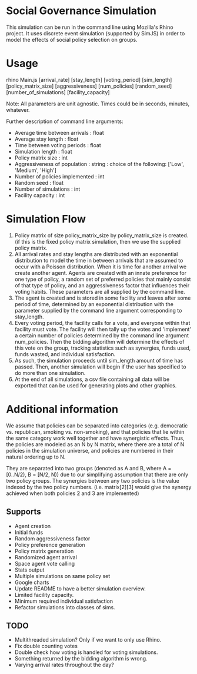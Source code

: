 Social Governance Simulation
=====

This simulation can be run in the command line using Mozilla's Rhino project.
It uses discrete event simulation (supported by SimJS) in order to model the effects of
social policy selection on groups.

Usage
=====
rhino Main.js \[arrival\_rate\] \[stay\_length\] \[voting\_period\] \[sim\_length\] \[policy\_matrix\_size\] \[aggressiveness\] \[num\_policies\] \[random\_seed\] \[number\_of\_simulations\] \[facility\_capacity\]

Note: All parameters are unit agnostic. Times could be in seconds, minutes, whatever.

Further description of command line arguments:

 - Average time between arrivals : float
 - Average stay length : float
 - Time between voting periods : float
 - Simulation length : float
 - Policy matrix size : int
 - Aggressiveness of population : string : choice of the following: ['Low', 'Medium', 'High']
 - Number of policies implemented : int
 - Random seed : float
 - Number of simulations : int
 - Facility capacity : int


Simulation Flow
=====
1. Policy matrix of size policy\_matrix\_size by policy\_matrix\_size is created. (if this is the fixed policy matrix simulation, then we use the supplied policy matrix.
2. All arrival rates and stay lengths are distributed with an exponential distribution to model the time in between arrivals that are assumed to occur with a Poisson distribution. When it is time for another arrival we create another agent. Agents are created with an innate preference for one type of policy, a random set of preferred policies that mainly consist of that type of policy, and an aggressiveness factor that influences their voting habits. These parameters are all supplied by the command line.
3. The agent is created and is stored in some facility and leaves after some period of time, determined by an exponential distribution with the parameter supplied by the command line argument corresponding to stay\_length.
4. Every voting period, the facility calls for a vote, and everyone within that facility must vote. The facility will then tally up the votes and 'implement' a certain number of policies determined by the command line argument num\_policies. Then the bidding algorithm will determine the effects of this vote on the group, tracking statistics such as synergies, funds used, funds wasted, and individual satisfaction.
5. As such, the simulation proceeds until sim\_length amount of time has passed. Then, another simulation will begin if the user has specified to do more than one simulation.
6. At the end of all simulations, a csv file containing all data will be exported that can be used for generating plots and other graphics.

Additional information
=====
We assume that policies can be separated into categories (e.g. democratic vs. republican, smoking vs. non-smoking), and that
policies that lie within the same category work well together and have synergistic effects.
Thus, the policies are modeled as an N by N matrix, where there are a total of N policies in the simulation universe, and policies
are numbered in their natural ordering up to N.

They are separated into two groups (denoted as A and B, where A = [0..N/2), B = [N/2, N)) due to our simplifying assumption that there are only two policy groups.
The synergies between any two policies is the value indexed by the two policy numbers.
(i.e. matrix\[2\]\[3\] would give the synergy achieved when both policies 2 and 3 are implemented)


Supports
-----
- Agent creation
 - Initial funds
 - Random aggressiveness factor
 - Policy preference generation
- Policy matrix generation
- Randomized agent arrival
- Space agent vote calling
- Stats output
- Multiple simulations on same policy set
- Google charts
- Update README to have a better simulation overview.
- Limited facility capacity.
- Minimum required individual satisfaction
- Refactor simulations into classes of sims.

TODO
-----
- Multithreaded simulation? Only if we want to only use Rhino.
- Fix double counting votes
- Double check how voting is handled for voting simulations.
- Something returned by the bidding algorithm is wrong.
- Varying arrival rates throughout the day?
